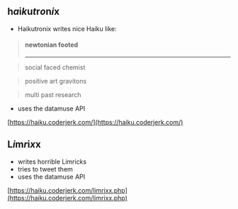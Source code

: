 h*a*i*k*u*t*r*o*n*i*x
------------------
 - Haikutronix writes nice Haiku like:

> #### newtonian footed
> -----

>  social faced chemist

> positive art gravitons

> multi past research

 - uses the datamuse API

[https://haiku.coderjerk.com/](https://haiku.coderjerk.com/)


L*i*m*r*i*x*x
------------------
- writes horrible Limricks
- tries to tweet them
- uses the datamuse API

[https://haiku.coderjerk.com/limrixx.php](https://haiku.coderjerk.com/limrixx.php)
